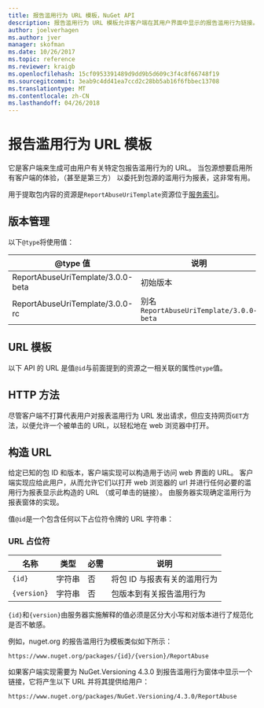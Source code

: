 ```yaml
---
title: 报告滥用行为 URL 模板，NuGet API
description: 报告滥用行为 URL 模板允许客户端在其用户界面中显示的报告滥用行为链接。
author: joelverhagen
ms.author: jver
manager: skofman
ms.date: 10/26/2017
ms.topic: reference
ms.reviewer: kraigb
ms.openlocfilehash: 15cf0953391489d9dd9b5d609c3f4c8f66748f19
ms.sourcegitcommit: 3eab9c4dd41ea7ccd2c28bb5ab16f6fbbec13708
ms.translationtype: MT
ms.contentlocale: zh-CN
ms.lasthandoff: 04/26/2018
---
```

# <a name="report-abuse-url-template"></a>报告滥用行为 URL 模板

它是客户端来生成可由用户有关特定包报告滥用行为的 URL。 当包源想要启用所有客户端的体验，（甚至是第三方） 以委托到包源的滥用行为报表，这非常有用。

用于提取包内容的资源是`ReportAbuseUriTemplate`资源位于[服务索引](service-index.md)。

## <a name="versioning"></a>版本管理

以下`@type`将使用值：

@type 值                       | 说明
--------------------------------- | -----
ReportAbuseUriTemplate/3.0.0-beta | 初始版本
ReportAbuseUriTemplate/3.0.0-rc   | 别名 `ReportAbuseUriTemplate/3.0.0-beta`

## <a name="url-template"></a>URL 模板

以下 API 的 URL 是值`@id`与前面提到的资源之一相关联的属性`@type`值。

## <a name="http-methods"></a>HTTP 方法

尽管客户端不打算代表用户对报表滥用行为 URL 发出请求，但应支持网页`GET`方法，以便允许一个被单击的 URL，以轻松地在 web 浏览器中打开。

## <a name="construct-the-url"></a>构造 URL

给定已知的包 ID 和版本，客户端实现可以构造用于访问 web 界面的 URL。 客户端实现应给此用户，从而允许它们以打开 web 浏览器的 url 并进行任何必要的滥用行为报表显示此构造的 URL （或可单击的链接）。 由服务器实现确定滥用行为报表窗体的实现。

值`@id`是一个包含任何以下占位符令牌的 URL 字符串：

### <a name="url-placeholders"></a>URL 占位符

名称        | 类型    | 必需 | 说明
----------- | ------- | -------- | -----
`{id}`      | 字符串  | 否       | 将包 ID 与报表有关的滥用行为
`{version}` | 字符串  | 否       | 包版本到有关报告滥用行为

`{id}`和`{version}`由服务器实施解释的值必须是区分大小写和对版本进行了规范化是否不敏感。

例如，nuget.org 的报告滥用行为模板类似如下所示：

    https://www.nuget.org/packages/{id}/{version}/ReportAbuse

如果客户端实现需要为 NuGet.Versioning 4.3.0 到报告滥用行为窗体中显示一个链接，它将产生以下 URL 并将其提供给用户：

    https://www.nuget.org/packages/NuGet.Versioning/4.3.0/ReportAbuse
